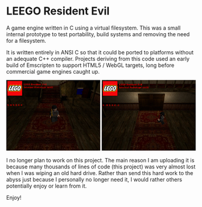 # LEEGO Resident Evil
A game engine written in C using a virtual filesystem. This was a small
internal prototype to test portability, build systems and removing the
need for a filesystem.

It is written entirely in ANSI C so that it could be ported to platforms
without an adequate C++ compiler. Projects deriving from this code
used an early build of Emscripten to support HTML5 / WebGL targets,
long before commercial game engines caught up.

<img src="https://raw.githubusercontent.com/osen/lre/master/docs/ss1.png" width="250" />
<img src="https://raw.githubusercontent.com/osen/lre/master/docs/ss2.png" width="250" />

I no longer plan to work on this project. The main reason I am uploading
it is because many thousands of lines of code (this project) was very
almost lost when I was wiping an old hard drive. Rather than send this
hard work to the abyss just because I personally no longer need it,
I would rather others potentially enjoy or learn from it.

Enjoy!
